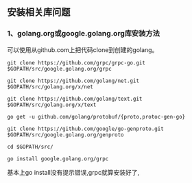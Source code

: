 ## 安装相关库问题

### 1、golang.org或google.golang.org库安装方法
可以使用从github.com上把代码clone到创建的golang。
```
git clone https://github.com/grpc/grpc-go.git $GOPATH/src/google.golang.org/grpc

git clone https://github.com/golang/net.git $GOPATH/src/golang.org/x/net

git clone https://github.com/golang/text.git $GOPATH/src/golang.org/x/text

go get -u github.com/golang/protobuf/{proto,protoc-gen-go}

git clone https://github.com/google/go-genproto.git $GOPATH/src/google.golang.org/genproto

cd $GOPATH/src/

go install google.golang.org/grpc
```
基本上go install没有提示错误,grpc就算安装好了,